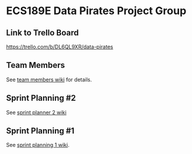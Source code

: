 
# ECS189E Data Pirates Project Group

## Link to Trello Board

https://trello.com/b/DL6QL9XR/data-pirates

## Team Members

See [team members wiki](https://github.com/narrator0/data-pirates-group-project/wiki/Team-Members) for details.

## Sprint Planning #2

See [sprint planner 2 wiki](https://github.com/narrator0/data-pirates-group-project/wiki/Sprint-Planning-2)

## Sprint Planning #1

See [sprint planning 1 wiki](https://github.com/narrator0/data-pirates-group-project/wiki/Sprint-Planning-1).

